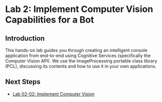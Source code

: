 # Lab 2: Implement Computer Vision Capabilities for a Bot

## Introduction

This hands-on lab guides you through creating an intelligent console application from end-to-end using Cognitive Services (specifically the Computer Vision API). We use the ImageProcessing portable class library (PCL), discussing its contents and how to use it in your own applications.

## Next Steps

- [Lab 02-02: Implement Computer Vision](../Lab2-Implement_Computer_Vision/02-Implement_Computer_Vision.md)
